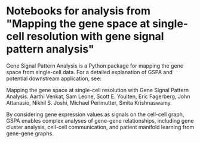 # Notebooks for analysis from "Mapping the gene space at single-cell resolution with gene signal pattern analysis"

Gene Signal Pattern Analysis is a Python package for mapping the gene space from single-cell data. For a detailed explanation of GSPA and potential downstream application, see:

Mapping the gene space at single-cell resolution with Gene Signal Pattern Analysis. Aarthi Venkat, Sam Leone, Scott E. Youlten, Eric Fagerberg, John Attanasio, Nikhil S. Joshi, Michael Perlmutter, Smita Krishnaswamy.

By considering gene expression values as signals on the cell-cell graph, GSPA enables complex analyses of gene-gene relationships, including gene cluster analysis, cell-cell communication, and patient manifold learning from gene-gene graphs.

